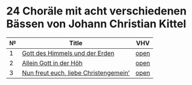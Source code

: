 # 24 Choräle mit acht verschiedenen Bässen von Johann Christian Kittel


| № | Title                                                                                    | VHV                                                                                                                                                                    |
|---|------------------------------------------------------------------------------------------|------------------------------------------------------------------------------------------------------------------------------------------------------------------------|
| 1 | [Gott des Himmels und der Erden](kern/01-gott-des-himmels-und-der-erden.krn)             | [open](https://verovio.humdrum.org/?file=https://raw.githubusercontent.com/WolfgangDrescher/kittel-24-chorales/master/kern/01-gott-des-himmels-und-der-erden.krn)      |
| 2 | [Allein Gott in der Höh](kern/02-allein-gott-in-der-hoeh.krn)                            | [open](https://verovio.humdrum.org/?file=https://raw.githubusercontent.com/WolfgangDrescher/kittel-24-chorales/master/kern/02-allein-gott-in-der-hoeh.krn)             |
| 3 | [Nun freut euch, liebe Christengemein’](kern/03-nun-freut-euch-liebe-christengemein.krn) | [open](https://verovio.humdrum.org/?file=https://raw.githubusercontent.com/WolfgangDrescher/kittel-24-chorales/master/kern/03-nun-freut-euch-liebe-christengemein.krn) |
